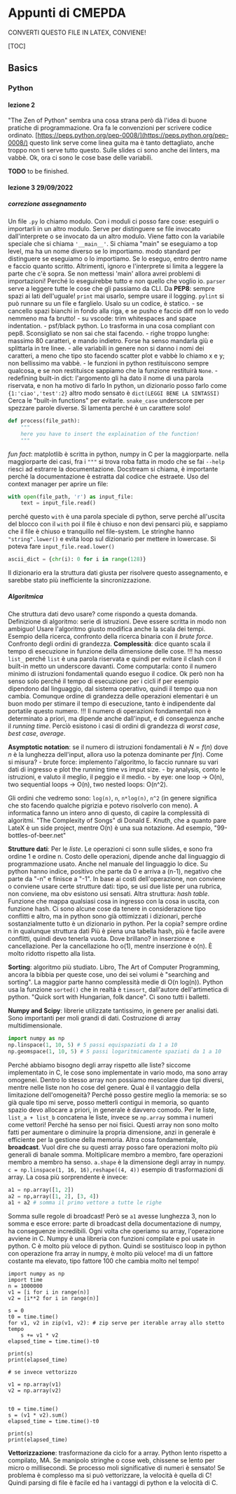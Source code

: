 # Appunti di CMEPDA

CONVERTI QUESTO FILE IN LATEX, CONVIENE!

[TOC]

## Basics

### Python

#### lezione 2

"The Zen of Python" sembra una cosa strana però dà l'idea di buone pratiche di programmazione.
Ora fa le convenzioni per scrivere codice ordinato.
[https://peps.python.org/pep-0008/](https://peps.python.org/pep-0008/)
questo link serve come linea guita ma è tanto dettagliato, anche troppo non ti serve tutto questo.
Sulle slides ci sono anche dei linters, ma vabbè.
Ok, ora ci sono le cose base delle variabili.

**TODO** to be finished.

#### lezione 3 29/09/2022

##### correzione assegnamento

Un file `.py` lo chiamo modulo. Con i moduli ci posso fare cose: eseguirli o importarli in un altro modulo.
Serve per distinguere se file invocato dall'interprete o se invocato da un altro modulo. Viene fatto con la variabile speciale che si chiama `'__main__'`. 
Si chiama "main" se eseguiamo a top level, ma ha un nome diverso se lo importiamo.
modo standard per distinguere se eseguiamo o lo importiamo.
Se lo eseguo, entro dentro name e faccio quanto scritto. Altrimenti, ignoro e l'interprete si limita a leggere la parte che c'è sopra.
Se non mettessi 'main' allora avrei problemi di importazioni! Perché lo eseguirebbe tutto e non quello che voglio io.
`parser` serve a leggere tutte le cose che gli passiamo da  CLI. 
Da **PEP8**: sempre spazi ai lati dell'uguale!
`print` mai usarlo, sempre usare il logging.
`pylint` si può runnare su un file e farglielo. Usalo su un codice, è statico.
    - se cancello spazi bianchi in fondo alla riga, e se pusho e faccio diff non lo vedo nemmeno ma fa brutto!
    - su vscode: trim whitespaces and space indentation.
    - psf/black python. Lo trasforma in una cosa compliant con pep8. Sconsigliato se non sai che stai facendo.
    - righe troppo lunghe: massimo 80 caratteri, e mando indietro. Forse ha senso mandarla giù e splittarla in tre linee.
    - alle variabili in genere non si danno i nomi dei caratteri, a meno che tipo sto facendo scatter plot e vabbè lo chiamo x e y; non bellissimo ma vabbè.
    - le funzioni in python restituiscono sempre qualcosa, e se non restituisce sappiamo che la funzione restituirà `None`.
    - redefining built-in dict: l'argomento gli ha dato il nome di una parola riservata, e non ha motivo di farlo
In python, un dizionario posso farlo come `{1:'ciao','test':2}`
altro modo sensato è `dict(LEGGI BENE LA SINTASSI)`
Cerca le "built-in functions" per evitarle.
`snake_case` underscore per spezzare parole diverse. Si lamenta perché è un carattere solo!
```python
def process(file_path):
    """
    here you have to insert the explaination of the function!
    """
```
_fun fact_: matplotlib è scritta in python, numpy in C per la maggiorparte.
nella maggiorparte dei casi, fra i `"""` si trova roba fatta in modo che se fai `--help` riesci ad estrarre la documentazione.
Docstream si chiama, è importante perché la documentazione è estratta dal codice che estraete.
Uso del context manager per aprire un file:
```python
with open(file_path, 'r') as input_file:
    text = input_file.read()
```
perché questo `with` è una parola speciale di python, serve perché all'uscita del blocco con il `with` poi il file è chiuso e non devi pensarci più, e sappiamo che il file è chiuso e tranquillo nel file-system.
Le stringhe hanno `"string".lower()` e evita loop sul dizionario per mettere in lowercase.
Si poteva fare `input_file.read.lower()`
```python
ascii_dict = {chr(i): 0 for i in range(128)}
```
Il dizionario era la struttura dati giusta per risolvere questo assegnamento, e sarebbe stato più inefficiente la sincronizzazione.

##### Algoritmica

Che struttura dati devo usare? come rispondo a questa domanda.
Definizione di algoritmo: serie di istruzioni. Deve essere scritta in modo non ambiguo! Usare l'algoritmo giusto modifica anche la scala dei tempi.
Esempio della ricerca, confronto della ricerca binaria con il _brute force_.
Confronto degli ordini di grandezza.
**Complessità**: dice quanto scala il tempo di esecuzione in funzione della dimensione delle cose.
!!! ha messo `list_` perché `list` è una parola riservata e quindi per evitare il clash con il built-in metto un underscore davanti.
Come computarla: conto il numero minimo di istruzioni fondamentali quando eseguo il codice.
Ok però non ha senso solo perché il tempo di esecuzione per i cicli if per esempio dipendono dal linguaggio, dal sistema operativo, quindi il tempo qua non cambia. Comunque ordine di grandezza delle operazioni elementari è un buon modo per stimare il tempo di esecuzione, tanto è indipendente dal portatile questo numero.
!!! Il numero di operazioni fondamentali non è determinato a priori, ma dipende anche dall'input, e di conseguenza anche il _running time_. Perciò esistono i casi di ordini di grandezza di _worst case_, _best case_, _average_.

**Asymptotic notation**: se il numero di istruzioni fondamentali è $N=f(n)$ dove $n$ è la lunghezza dell'input, allora uso la potenza dominante per $f(n)$.
Come si misura? 
    - brute force: implemento l'algoritmo, lo faccio runnare su vari dati di ingresso e plot the running time vs imput size.
    - by analysis, conto le istruzioni, e valuto il meglio, il peggio e il medio.
    - by eye: one loop -> O(n), two sequential loops -> O(n), two nested loops: O(n^2).

Gli ordini che vedremo sono: `log(n)`, `n`, `n*log(n)`, `n^2` (in genere significa che sto facendo qualche pigrizia e potevo risolverlo con meno).
A informatica fanno un intero anno di questo, di capire la complessità di algoritmi.
"The Complexity of Songs" di Donald E. Knuth, che a quanto pare LateX è un side project, mentre O(n) è una sua notazione. Ad esempio, "99-bottles-of-beer.net"

**Strutture dati**: Per le _liste_. Le operazioni ci sonn sulle slides, e sono fra ordine 1 e ordine n. Costo delle operazioni, dipende anche dal linguaggio di programmazione usato. Anche nel manuale del linguaggio lo dice.
Su python hanno indice, positivo che parte da 0 e arriva a (n-1), negativo che parte da "-n" e finisce a "-1". 
In base ai costi dell'operazione, non conviene o conviene usare certe strutture dati: tipo, se usi due liste per una rubrica, non conviene, ma obv esistono usi sensati.
Altra struttura: _hash table_. Funzione che mappa qualsiasi cosa in ingresso con la cosa in uscita, con funzione hash. Ci sono alcune cose da tenere in considerazione tipo conflitti e altro, ma in python sono già ottimizzati i dizionari, perché sostanzialmente tutto è un dizionario in python.
Per la copia? sempre ordine n in qualunque struttura dati
Più è piena una tabella hash, più è facile avere conflitti, quindi devo tenerla vuota. Dove brillano? in inserzione e cancellazione. Per la cancellazione ho o(1), mentre inserzione è o(n). È molto ridotto rispetto alla lista.

**Sorting**: algoritmo più studiato. Libro, The Art of Computer Programming, ancora la bibbia per queste cose, uno dei sei volumi è "searching and sorting".
La maggior parte hanno complessità medie di O(n log(n)). Python usa la funzione `sorted()` che in realtà è `timsort`, dall'autore dell'artimetica di python.
"Quick sort with Hungarian, folk dance". Ci sono tutti i balletti.

**Numpy and Scipy**: librerie utilizzate tantissimo, in genere per analisi dati. Sono importanti per moli grandi di dati.
Costruzione di array multidimensionale.
```python
import numpy as np
np.linspace(1, 10, 5) # 5 passi equispaziati da 1 a 10 
np.geomspace(1, 10, 5) # 5 passi logaritmicamente spaziati da 1 a 10
```
Perché abbiamo bisogno degli array rispetto alle liste? siccome implementato in C, le cose sono implementate in vario modo, ma sono array omogenei. Dentro lo stesso array non possiamo mescolare due tipi diversi, mentre nelle liste non ho cose del genere.
Qual è il vantaggio della limitazione dell'omogeneità?
Perché posso gestire meglio la memoria: se so già quale tipo mi serve, posso metterli contigui in memoria, so quanto spazio devo allocare a priori, in generale è davvero comodo.
Per le liste, `list_a + list_b` concatena le liste, invece se `np.array` somma i numeri come vettori! Perché ha senso per noi fisici.
Questi array non sono molto fatti per aumentare o diminuire la propria dimensione, anzi in generale è efficiente per la gestione della memoria.
Altra cosa fondamentale, **broadcast**. Vuol dire che su questi array posso fare operazioni molto più generali di banale somma. Moltiplicare membro a membro, fare operazioni membro a membro ha senso.
`a.shape` è la dimensione degli array in numpy.
`c = np.linspace(1, 16, 16),reshape((4, 4))` esempio di trasformazioni di array.
La cosa più sorprendente è invece:
```python
a1 = np.array([1, 2])
a2 = np,array([1, 2], [3, 4])
a1 + a2 # somma il primo vettore a tutte le righe
```
Somma sulle regole di broadcast! Però se `a1` avesse lunghezza 3, non lo somma e esce errore: parte di broadcast della documentazione di numpy, ha conseguenze incredibili.
Ogni volta che operiamo su array, l'operazione avviene in C. Numpy è una libreria con funzioni compilate e poi usate in python. C è molto più veloce di python. 
Quindi se sostituisco loop in python con operazione fra array in numpy, è molto più veloce! ma di un fattore costante ma elevato, tipo fattore 100 che cambia molto nel tempo!
```pyhton
import numpy as np
import time
n = 1000000
v1 = [i for i in range(n)]
v2 = [i**2 for i in range(n)]

s = 0
t0 = time.time()
for v1, v2 in zip(v1, v2): # zip serve per iterable array allo stetto tempo
    s += v1 * v2
elapsed_time = time.time()-t0

print(s)
print(elapsed_time)

# se invece vettorizzo

v1 = np.array(v1)
v2 = np.array(v2)


t0 = time.time()
s = (v1 * v2).sum()
elapsed_time = time.time()-t0

print(s)
print(elapsed_time)
```
**Vettorizzazione**: trasformazione da ciclo for a array. Python lento rispetto a compilato, MA. Se manipolo stringhe o cose web, chissene se lento per micro o millisecondi. Se processo moli significative di numeri è sensato!
Se problema è complesso ma si può vettorizzare, la velocità è quella di C! Quindi parsing di file è facile ed ha i vantaggi di python e la velocità di C.